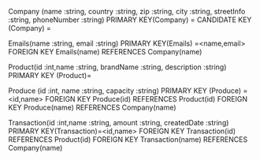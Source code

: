 Company (name :string, country :string, zip :string, city :string, streetInfo :string, phoneNumber :string)
PRIMARY KEY(Company) = <name>
CANDIDATE KEY (Company) = <phoneNumber>

Emails(name :string, email :string)
PRIMARY KEY(Emails) =<name,email>
FOREIGN KEY Emails(name) REFERENCES Company(name)

Product(id :int,name :string, brandName :string, description :string)
PRIMARY KEY (Product)= <id>

Produce (id :int, name :string, capacity :string)
PRIMARY KEY (Produce) =<id,name>
FOREIGN KEY Produce(id) REFERENCES Product(id)
FOREIGN KEY Produce(name) REFERENCES Company(name)

Transaction(id :int,name :string, amount :string, createdDate :string)
PRIMARY KEY(Transaction)=<id,name>
FOREIGN KEY Transaction(id) REFERENCES Product(id)
FOREIGN KEY Transaction(name) REFERENCES Company(name)